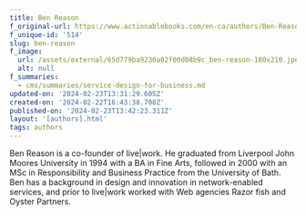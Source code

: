 ```yaml
---
title: Ben Reason
f_original-url: https://www.actionablebooks.com/en-ca/authors/Ben-Reason/
f_unique-id: '514'
slug: ben-reason
f_image:
  url: /assets/external/65d779ba9230a02f00d08b9c_ben-reason-180x210.jpeg
  alt: null
f_summaries:
  - cms/summaries/service-design-for-business.md
updated-on: '2024-02-23T13:31:29.605Z'
created-on: '2024-02-22T16:43:38.708Z'
published-on: '2024-02-23T13:42:23.311Z'
layout: '[authors].html'
tags: authors
---
```


Ben Reason is a co-founder of live|work. He graduated from Liverpool John Moores University in 1994 with a BA in Fine Arts, followed in 2000 with an MSc in Responsibility and Business Practice from the University of Bath. Ben has a background in design and innovation in network-enabled services, and prior to live|work worked with Web agencies Razor fish and Oyster Partners.
